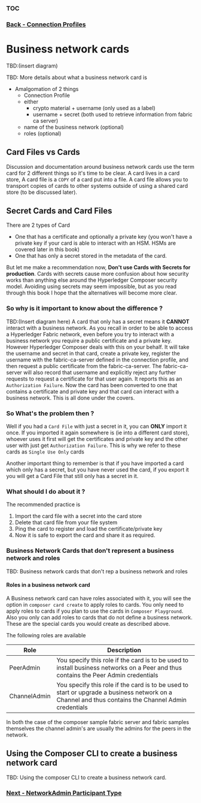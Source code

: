 ### [TOC](./TOC.md)
### [Back - Connection Profiles](./connectionprofiles.md)

# Business network cards
TBD:(insert diagram)

TBD: More details about what a business network card is
- Amalgomation of 2 things
  - Connection Profile
  - either
     - crypto material + username (only used as a label)
     - username + secret (both used to retrieve information from fabric ca server)
  - name of the business network (optional)
  - roles (optional)


## Card Files vs Cards
Discussion and documentation around business network cards use the term card for 2 different things so it's time to be clear. A card lives in a card store, A card file is a `COPY` of a card put into a file. A card file allows you to transport copies of cards to other systems outside of using a shared card store (to be discussed later). 

## Secret Cards and Card Files
There are 2 types of Card

- One that has a certificate and optionally a private key (you won't have a private key if your card is able to interact with an HSM. HSMs are covered later in this book)
- One that has only a secret stored in the metadata of the card.

But let me make a recommendation now, **Don't use Cards with Secrets for production**. Cards with secrets cause more confusion about how security works than anything else around the Hyperledger Composer security model. Avoiding using secrets may seem impossible, but as you read through this book I hope that the alternatives will become more clear.

### So why is it important to know about the difference ?
TBD:(Insert diagram here)
A card that only has a secret means it **CANNOT** interact with a business network. As you recall in order to be able to access a Hyperledger Fabric network, even before you try to interact with a business network you require a public certificate and a private key. However Hyperledger Composer  deals with this on your behalf. It will take the username and secret in that card, create a private key, register the username with the fabric-ca-server defined in the connection profile, and then request a public certificate from the fabric-ca-server. The fabric-ca-server will also record that username and explicitly reject any further requests to request a certificate for that user again. It reports this as an `Authorization Failure`. 
Now the card has been converted to one that contains a certificate and private key and that card can interact with a business network. This is all done under the covers.

### So What's the problem then ?
Well if you had a `Card File` with just a secret in it, you can **ONLY** import it once. If you imported it again somewhere is (ie into a different card store), whoever uses it first will get the certificates and private key and the other user with just get `Authorization Failure`. This is why we refer to these cards as `Single Use Only` cards

Another important thing to remember is that if you have imported a card which only has a secret, but you have never used the card, if you export it you will get a Card File that still only has a secret in it.

### What should I do about it ?
The recommended practice is

1. Import the card file with a secret into the card store
2. Delete that card file from your file system
3. Ping the card to register and load the certificate/private key
4. Now it is safe to export the card and share it as required.

### Business Network Cards that don't represent a business network and roles

TBD: Business network cards that don't rep a business network and roles

#### Roles in a business network card
A Business network card can have roles associated with it, you will see the option in `composer card create` to apply roles to cards. You only need to apply roles to cards if you plan to use the cards in `Composer Playground`. Also you only can add roles to cards that do not define a business network. These are the special cards you would create as described above. 

The following roles are available

| Role | Description |
| ---- | ------------|
| PeerAdmin | You specify this role if the card is to be used to install business networks on a Peer and thus contains the Peer Admin credentials |
| ChannelAdmin | You specify this role if the card is to be used to start or upgrade a business network on a Channel and thus contains the Channel Admin credentials |

In both the case of the composer sample fabric server and fabric samples themselves the channel admin's are usually the admins for the peers in the network.

## Using the Composer CLI to create a business network card
TBD: Using the composer CLI to create a business network card.


### [Next - NetworkAdmin Participant Type](./networkadmin.md)
